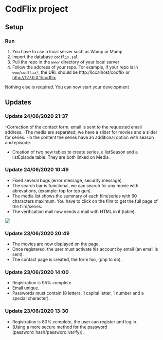 # CodFlix project

## Setup

### Run
1. You have to use a local server such as Wamp or Mamp
1. Import the database `codflix.sql`
1. Pull the repo in the `www/` directory of your local server
1. Follow the address of your repo. For example, if your repo is in ``www/codflix/``, the URL should be http://localhost/codflix or http://127.0.0.1/codflix

Nothing else is required. You can now start your development

## Updates


### Update 24/06/2020 21:37

-Correction of the contact form, email is sent to the requested email address.
-The media are separated, we have a slider for movies and a slider for series.
-In the content the series have an additional option with season and episode.

- Creation of two new tables to create series, a listSeason and a listEpisode table.
They are both linked on Media.




### Update 24/06/2020 10:49
- Fixed several bugs (error message, security message).
- The search bar is functional, we can search for any movie with abrevations, (example: top for top gun).
- The media list shows the summary of each film/series with 60 characters maximum. You have to click on the film to get the full page of the film/series.
- The verification mail now sends a mail with HTML in it (table).

![](https://img.praaly.fr/uploads/explorer_DYc1cm6I58.png)


### Update 23/06/2020 20:49
- The movies are now displayed on the page.
- Once registered, the user must activate his account by email (an email is sent).
- The contact page is created, the form too, (php to do).


### Update 23/06/2020 14:00
- Registration is 95% complete.
- Email unique.
- Passwords must contain (8 letters, 1 capital letter, 1 number and a special character).


### Update 23/06/2020 13:30
- Registration is 80% complete, the user can register and log in.
- (Using a more secure method for the password (password_hash/password_verify)).
